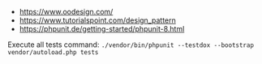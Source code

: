 * https://www.oodesign.com/
* https://www.tutorialspoint.com/design_pattern
* https://phpunit.de/getting-started/phpunit-8.html

Execute all tests command: `./vendor/bin/phpunit --testdox --bootstrap vendor/autoload.php tests`
